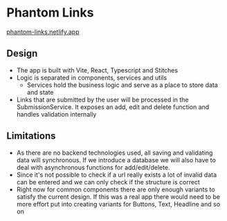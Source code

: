 # Phantom Links

[phantom-links.netlify.app](https://phantom-links.netlify.app/)

## Design

- The app is built with Vite, React, Typescript and Stitches
- Logic is separated in components, services and utils
  - Services hold the business logic and serve as a place to store data and state
- Links that are submitted by the user will be processed in the SubmissionService. It exposes an add, edit and delete function and handles validation internally

## Limitations

- As there are no backend technologies used, all saving and validating data will synchronous. If we introduce a database we will also have to deal with asynchronous functions for add/edit/delete.
- Since it's not possible to check if a url really exists a lot of invalid data can be entered and we can only check if the structure is correct
- Right now for common components there are only enough variants to satisfy the current design. If this was a real app there would need to be more effort put into creating variants for Buttons, Text, Headline and so on
